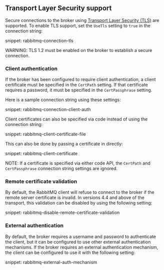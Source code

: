 ## Transport Layer Security support

Secure connections to the broker using [Transport Layer Security (TLS)](https://www.rabbitmq.com/ssl.html) are supported. To enable TLS support, set the `UseTls` setting to `true` in the connection string:

snippet: rabbitmq-connection-tls

WARNING: TLS 1.2 must be enabled on the broker to establish a secure connection.


### Client authentication

If the broker has been configured to require client authentication, a client certificate must be specified in the `CertPath` setting. If that certificate requires a password, it must be specified in the `CertPassphrase` setting.

Here is a sample connection string using these settings:

snippet: rabbitmq-connection-client-auth

Client certificates can also be specified via code instead of using the connection string:

snippet: rabbitmq-client-certificate-file

This can also be done by passing a certificate in directly:

snippet: rabbitmq-client-certificate

NOTE: If a certificate is specified via either code API, the `CertPath` and `CertPassphrase` connection string settings are ignored.


### Remote certificate validation 

By default, the RabbitMQ client will refuse to connect to the broker if the remote server certificate is invalid. In versions 4.4 and above of the transport, this validation can be disabled by using the following setting:

snippet: rabbitmq-disable-remote-certificate-validation


### External authentication

By default, the broker requires a username and password to authenticate the client, but it can be configured to use other external authentication mechanisms. If the broker requires an external authentication mechanism, the client can be configured to use it with the following setting:

snippet: rabbitmq-external-auth-mechanism
